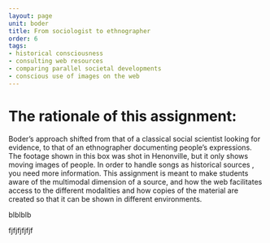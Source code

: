 ```yaml
---
layout: page
unit: boder
title: From sociologist to ethnographer
order: 6
tags: 
- historical consciousness
- consulting web resources
- comparing parallel societal developments
- conscious use of images on the web
---
```


# The rationale of this assignment:

Boder’s approach shifted from that of a classical social scientist looking for evidence,
to that of an ethnographer documenting people’s expressions.
The footage shown in this box was shot in Henonville, but it only shows moving images of people.
In order to handle songs as historical sources , you need more information. 
This assignment is meant to make students aware of the multimodal dimension of a source, and how the web 
facilitates access to the different modalities and how copies of the material are created 
so that it can be shown in different environments. 

<!-- briefing-student -->
blblblb

<!-- briefing-teacher -->
fjfjfjfjfjf
